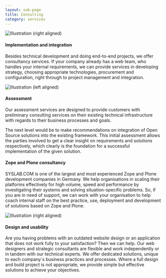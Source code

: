 ```yaml
---
layout: sub-page
title: Consulting
category: services
---
```


<!-- “Consulting” (Denso), “Implementation” (OiRA), “Intranet” (ikath) and “Support” (UniBW) -->

![Illustration (right aligned)](/media/implementation-dp.svg)

#### Implementation and integration

Besides technical development and doing end-to-end projects, we offer consultancy services. If your company already has a web team, who handles your internal requirements, we can provide services in developing strategy, choosing appropriate technologies, procurement and configuration, right through to project management and integration. 

![Illustration (left aligned)](/media/assessment-dp.svg)

#### Assessment

Our assessment services are designed to provide customers with preliminary consulting services on their existing technical infrastructure with regards to their business processes and goals.

The next level would be to make recommendations on integration of Open Source solutions into the existing framework. This initial assessment allows the parties involved to get a clear insight on requirements and solutions respectively, which clearly is the foundation for a successful implementation of the given solution.

#### Zope and Plone consultancy

SYSLAB.COM is one of the largest and most experienced Zope and Plone development companies in Germany. We help organisations in scaling their platforms effectively for high volume, speed and performance by investigating their systems and solving situation-specific problems. So, if you are in need of support, we can work with your organisation to help coach internal staff on the best practice, use, deployment and development of solutions based on Zope and Plone. 


![Illustration (right aligned)](/media/customisation-dp.svg)

#### Design and usability

Are you having problems with an outdated website design or an application that does not work fully to your satisfaction? Then we can help. Our web designers and strategic consultants are flexible and work independently or in tandem with our technical experts. We offer dedicated solutions, unique to each company´s business practices and processes. Where a full design and build project is not appropriate, we provide simple but effective solutions to achieve your objectives. 
